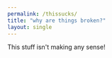 ```yaml
---
permalink: /thissucks/
title: "why are things broken?"
layout: single
---
```


This stuff isn't making any sense!
